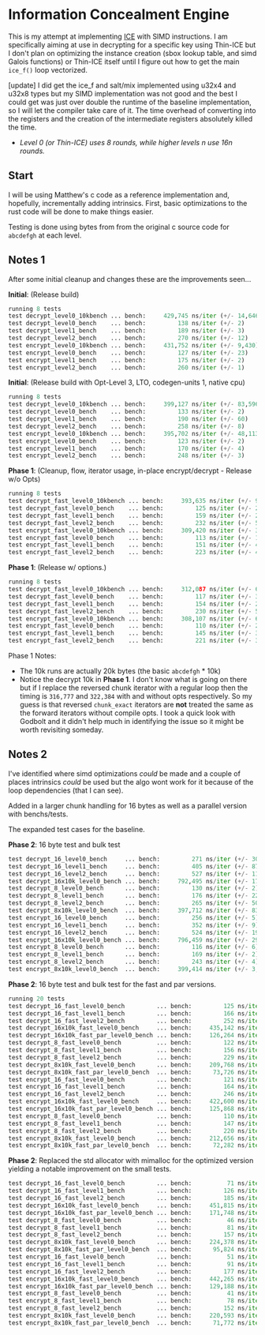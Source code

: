 # Information Concealment Engine

This is my attempt at implementing [ICE][darkside] with SIMD instructions.
I am specifically aiming at use in decrypting for a specific key using Thin-ICE
but I don't plan on optimizing the instance creation (sbox lookup table, and
simd Galois functions) or Thin-ICE itself until I figure out how to get the
main `ice_f()` loop vectorized.

[update] I did get the ice_f and salt/mix implemented using u32x4 and u32x8 types
but my SIMD implementation was not good and the best I could get was
just over double the runtime of the baseline implementation, so I will let the
compiler take care of it. The time overhead of converting into the registers
and the creation of the intermediate registers absolutely killed the time.

* _Level 0 (or Thin-ICE) uses 8 rounds, while higher levels n use 16n rounds._

## Start

I will be using Matthew's c code as a reference implementation and, hopefully,
incrementally adding intrinsics. First, basic optimizations to the rust code
will be done to make things easier.

Testing is done using bytes from from the original c source code for `abcdefgh` at each level.

## Notes 1

After some initial cleanup and changes these are the improvements seen...

__Initial__: (Release build)

```python
running 8 tests
test decrypt_level0_10kbench ... bench:     429,745 ns/iter (+/- 14,646)
test decrypt_level0_bench    ... bench:         138 ns/iter (+/- 2)
test decrypt_level1_bench    ... bench:         189 ns/iter (+/- 3)
test decrypt_level2_bench    ... bench:         270 ns/iter (+/- 12)
test encrypt_level0_10kbench ... bench:     431,752 ns/iter (+/- 9,430)
test encrypt_level0_bench    ... bench:         127 ns/iter (+/- 23)
test encrypt_level1_bench    ... bench:         175 ns/iter (+/- 2)
test encrypt_level2_bench    ... bench:         260 ns/iter (+/- 1)
```

__Initial__: (Release build with Opt-Level 3, LTO, codegen-units 1, native cpu)

```python
running 8 tests
test decrypt_level0_10kbench ... bench:     399,127 ns/iter (+/- 83,596)
test decrypt_level0_bench    ... bench:         133 ns/iter (+/- 2)
test decrypt_level1_bench    ... bench:         190 ns/iter (+/- 60)
test decrypt_level2_bench    ... bench:         258 ns/iter (+/- 8)
test encrypt_level0_10kbench ... bench:     395,702 ns/iter (+/- 48,113)
test encrypt_level0_bench    ... bench:         123 ns/iter (+/- 2)
test encrypt_level1_bench    ... bench:         170 ns/iter (+/- 4)
test encrypt_level2_bench    ... bench:         248 ns/iter (+/- 3)
```

__Phase 1__: (Cleanup, flow, iterator usage, in-place encrypt/decrypt - Release w/o Opts)

```python
running 8 tests
test decrypt_fast_level0_10kbench ... bench:     393,635 ns/iter (+/- 9,490)
test decrypt_fast_level0_bench    ... bench:         125 ns/iter (+/- 2)
test decrypt_fast_level1_bench    ... bench:         159 ns/iter (+/- 2)
test decrypt_fast_level2_bench    ... bench:         232 ns/iter (+/- 5)
test encrypt_fast_level0_10kbench ... bench:     309,420 ns/iter (+/- 3,900)
test encrypt_fast_level0_bench    ... bench:         113 ns/iter (+/- 1)
test encrypt_fast_level1_bench    ... bench:         151 ns/iter (+/- 42)
test encrypt_fast_level2_bench    ... bench:         223 ns/iter (+/- 4)
```

__Phase 1__: (Release w/ options.)

```python
running 8 tests
test decrypt_fast_level0_10kbench ... bench:     312,087 ns/iter (+/- 6,475)
test decrypt_fast_level0_bench    ... bench:         117 ns/iter (+/- 3)
test decrypt_fast_level1_bench    ... bench:         154 ns/iter (+/- 2)
test decrypt_fast_level2_bench    ... bench:         230 ns/iter (+/- 5)
test encrypt_fast_level0_10kbench ... bench:     308,107 ns/iter (+/- 68,092)
test encrypt_fast_level0_bench    ... bench:         110 ns/iter (+/- 2)
test encrypt_fast_level1_bench    ... bench:         145 ns/iter (+/- 38)
test encrypt_fast_level2_bench    ... bench:         221 ns/iter (+/- 3)
```

Phase 1 Notes:

* The 10k runs are actually 20k bytes (the basic `abcdefgh` * 10k)
* Notice the decrypt 10k in __Phase 1__. I don't know what is going on there but if I replace
the reversed chunk iterator with a regular loop then the timing is `316,777` and `322,384` with
and without opts respectively. So my guess is that reversed `chunk_exact` iterators are __not__
treated the same as the forward iterators without compile opts.
I took a quick look with Godbolt and it didn't help much in identifying the issue so it might
be worth revisiting someday.

## Notes 2

I've identified where simd optimizations _could_ be made and a couple of places intrinsics
_could_ be used but the algo wont work for it because of the loop dependencies (that I can see).

Added in a larger chunk handling for 16 bytes as well as a parallel version with benchs/tests.

The expanded test cases for the baseline.

__Phase 2__: 16 byte test and bulk test

```python
test decrypt_16_level0_bench     ... bench:         271 ns/iter (+/- 30)
test decrypt_16_level1_bench     ... bench:         405 ns/iter (+/- 87)
test decrypt_16_level2_bench     ... bench:         527 ns/iter (+/- 11)
test decrypt_16x10k_level0_bench ... bench:     792,495 ns/iter (+/- 17,442)
test decrypt_8_level0_bench      ... bench:         130 ns/iter (+/- 2)
test decrypt_8_level1_bench      ... bench:         176 ns/iter (+/- 22)
test decrypt_8_level2_bench      ... bench:         265 ns/iter (+/- 50)
test decrypt_8x10k_level0_bench  ... bench:     397,712 ns/iter (+/- 83,366)
test encrypt_16_level0_bench     ... bench:         256 ns/iter (+/- 5)
test encrypt_16_level1_bench     ... bench:         352 ns/iter (+/- 9)
test encrypt_16_level2_bench     ... bench:         524 ns/iter (+/- 19)
test encrypt_16x10k_level0_bench ... bench:     796,459 ns/iter (+/- 29,059)
test encrypt_8_level0_bench      ... bench:         116 ns/iter (+/- 6)
test encrypt_8_level1_bench      ... bench:         169 ns/iter (+/- 2)
test encrypt_8_level2_bench      ... bench:         243 ns/iter (+/- 4)
test encrypt_8x10k_level0_bench  ... bench:     399,414 ns/iter (+/- 3,025)
```

__Phase 2__: 16 byte test and bulk test for the fast and par versions.

```python
running 20 tests
test decrypt_16_fast_level0_bench         ... bench:         125 ns/iter (+/- 7)
test decrypt_16_fast_level1_bench         ... bench:         166 ns/iter (+/- 1)
test decrypt_16_fast_level2_bench         ... bench:         252 ns/iter (+/- 2)
test decrypt_16x10k_fast_level0_bench     ... bench:     435,142 ns/iter (+/- 22,082)
test decrypt_16x10k_fast_par_level0_bench ... bench:     126,264 ns/iter (+/- 4,494)
test decrypt_8_fast_level0_bench          ... bench:         122 ns/iter (+/- 2)
test decrypt_8_fast_level1_bench          ... bench:         156 ns/iter (+/- 1)
test decrypt_8_fast_level2_bench          ... bench:         229 ns/iter (+/- 42)
test decrypt_8x10k_fast_level0_bench      ... bench:     209,768 ns/iter (+/- 1,562)
test decrypt_8x10k_fast_par_level0_bench  ... bench:      73,726 ns/iter (+/- 3,424)
test encrypt_16_fast_level0_bench         ... bench:         121 ns/iter (+/- 1)
test encrypt_16_fast_level1_bench         ... bench:         164 ns/iter (+/- 4)
test encrypt_16_fast_level2_bench         ... bench:         246 ns/iter (+/- 2)
test encrypt_16x10k_fast_level0_bench     ... bench:     422,600 ns/iter (+/- 6,905)
test encrypt_16x10k_fast_par_level0_bench ... bench:     125,868 ns/iter (+/- 5,416)
test encrypt_8_fast_level0_bench          ... bench:         110 ns/iter (+/- 15)
test encrypt_8_fast_level1_bench          ... bench:         147 ns/iter (+/- 1)
test encrypt_8_fast_level2_bench          ... bench:         220 ns/iter (+/- 4)
test encrypt_8x10k_fast_level0_bench      ... bench:     212,656 ns/iter (+/- 27,392)
test encrypt_8x10k_fast_par_level0_bench  ... bench:      72,282 ns/iter (+/- 4,787)
```

__Phase 2__: Replaced the std allocator with mimalloc for the optimized version yielding
a notable improvement on the small tests.

```python
test decrypt_16_fast_level0_bench         ... bench:          71 ns/iter (+/- 13)
test decrypt_16_fast_level1_bench         ... bench:         126 ns/iter (+/- 28)
test decrypt_16_fast_level2_bench         ... bench:         185 ns/iter (+/- 1)
test decrypt_16x10k_fast_level0_bench     ... bench:     451,815 ns/iter (+/- 5,432)
test decrypt_16x10k_fast_par_level0_bench ... bench:     171,748 ns/iter (+/- 6,207)
test decrypt_8_fast_level0_bench          ... bench:          46 ns/iter (+/- 2)
test decrypt_8_fast_level1_bench          ... bench:          81 ns/iter (+/- 4)
test decrypt_8_fast_level2_bench          ... bench:         157 ns/iter (+/- 4)
test decrypt_8x10k_fast_level0_bench      ... bench:     224,378 ns/iter (+/- 1,803)
test decrypt_8x10k_fast_par_level0_bench  ... bench:      95,824 ns/iter (+/- 2,774)
test encrypt_16_fast_level0_bench         ... bench:          51 ns/iter (+/- 0)
test encrypt_16_fast_level1_bench         ... bench:          91 ns/iter (+/- 3)
test encrypt_16_fast_level2_bench         ... bench:         177 ns/iter (+/- 1)
test encrypt_16x10k_fast_level0_bench     ... bench:     442,265 ns/iter (+/- 6,230)
test encrypt_16x10k_fast_par_level0_bench ... bench:     129,188 ns/iter (+/- 12,137)
test encrypt_8_fast_level0_bench          ... bench:          41 ns/iter (+/- 18)
test encrypt_8_fast_level1_bench          ... bench:          78 ns/iter (+/- 27)
test encrypt_8_fast_level2_bench          ... bench:         152 ns/iter (+/- 5)
test encrypt_8x10k_fast_level0_bench      ... bench:     220,593 ns/iter (+/- 1,594)
test encrypt_8x10k_fast_par_level0_bench  ... bench:      71,772 ns/iter (+/- 5,827)
```

[darkside]: http://www.darkside.com.au/ice/description.html
